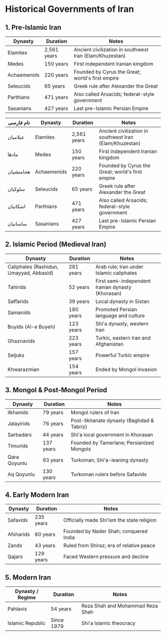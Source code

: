 
# Historical Governments of Iran


## 1. Pre-Islamic Iran

| Dynasty     | Duration      | Notes                                                   |
| ----------- | ------------- | ------------------------------------------------------- |
| Elamites    | 2,561 years   | Ancient civilization in southwest Iran (Elam/Khuzestan) |
| Medes       | 150 years     | First independent Iranian kingdom                       |
| Achaemenids | 220 years     | Founded by Cyrus the Great; world's first empire        |
| Seleucids   | 65 years      | Greek rule after Alexander the Great                    |
| Parthians   | 471 years     | Also called Arsacids; federal-style government          |
| Sasanians   | 427 years     | Last pre-Islamic Persian Empire                         |

| نام فارسی    | Dynasty     | Duration      | Notes                                                   |
|--------------|-------------|---------------|---------------------------------------------------------|
| عیلامیان      | Elamites    | 2,561 years   | Ancient civilization in southwest Iran (Elam/Khuzestan) |
| مادها        | Medes       | 150 years     | First independent Iranian kingdom                       |
| هخامنشیان     | Achaemenids | 220 years     | Founded by Cyrus the Great; world's first empire        |
| سلوکیان       | Seleucids   | 65 years      | Greek rule after Alexander the Great                    |
| اشکانیان      | Parthians   | 471 years     | Also called Arsacids; federal-style government          |
| ساسانیان      | Sasanians   | 427 years     | Last pre-Islamic Persian Empire                         |



## 2. Islamic Period (Medieval Iran)

| Dynasty                                 | Duration    | Notes                                             |
| --------------------------------------- | ----------- | ------------------------------------------------- |
| Caliphates (Rashidun, Umayyad, Abbasid) | 281 years   | Arab rule; Iran under Islamic caliphates          |
| Tahirids                                | 52 years    | First semi-independent Iranian dynasty (Khorasan) |
| Saffarids                               | 39 years    | Local dynasty in Sistan                           |
| Samanids                                | 180 years   | Promoted Persian language and culture             |
| Buyids (Al-e Buyeh)                     | 123 years   | Shi'a dynasty, western Iran                       |
| Ghaznavids                              | 223 years   | Turkic, eastern Iran and Afghanistan              |
| Seljuks                                 | 157 years   | Powerful Turkic empire                            |
| Khwarazmian                             | 154 years   | Ended by Mongol invasion                          |


## 3. Mongol & Post-Mongol Period

| Dynasty      | Duration    | Notes                                     |
| ------------ | ----------- | ----------------------------------------- |
| Ilkhanids    | 79 years    | Mongol rulers of Iran                     |
| Jalayirids   | 76 years    | Post-Ilkhanate dynasty (Baghdad & Tabriz) |
| Sarbadars    | 44 years    | Shi'a local government in Khorasan        |
| Timurids     | 137 years   | Founded by Tamerlane; Persianized Mongols |
| Qara Qoyunlu | 93 years    | Turkoman, Shi'a-leaning dynasty           |
| Aq Qoyunlu   | 130 years   | Turkoman rulers before Safavids           |


## 4. Early Modern Iran

| Dynasty   | Duration    | Notes                                      |
| --------- | ----------- | ------------------------------------------ |
| Safavids  | 235 years   | Officially made Shi'ism the state religion |
| Afsharids | 60 years    | Founded by Nader Shah; conquered India     |
| Zands     | 43 years    | Ruled from Shiraz; era of relative peace   |
| Qajars    | 129 years   | Faced Western pressure and decline         |

## 5. Modern Iran

| Dynasty / Regime | Duration   | Notes                            |
| ---------------- | ---------- | -------------------------------- |
| Pahlavis         | 54 years   | Reza Shah and Mohammad Reza Shah |
| Islamic Republic | Since 1979 | Shi'a Islamic theocracy          |
